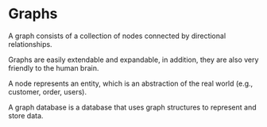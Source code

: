 # Graphs


A graph consists of a collection of nodes connected 
by directional relationships.

Graphs are easily extendable and expandable, in addition,
they are also very friendly to the human brain.

A node represents an entity, which is an abstraction
of the real world (e.g., customer, order, users).

A graph database is a database that uses graph structures
to represent and store data.

